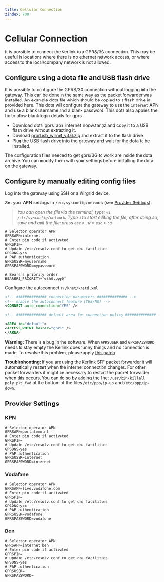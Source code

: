```yaml
---
title: Cellular Connection
zindex: 700
---
```


# Cellular Connection

It is possible to connect the Kerlink to a GPRS/3G connection. This may be useful in locations where there is no ethernet network access, or where access to the local/company network is not allowed.

## Configure using a dota file and USB flash drive

It is possible to configure the GPRS/3G connection without logging into the gateway. This can be done in the same way as the packet forwarder was installed. An example dota file which should be copied to a flash drive is provided here. This dota will configure the gateway to use the `internet` APN and use a blank username and a blank password. This dota also applies the fix to allow blank login details for gprs.

* Download [dota_gprs_apn_internet_nopw.tar.gz](https://raw.githubusercontent.com/TheThingsNetwork/kerlink-station-firmware/legacy/dota/dota_gprs_apn_internet_nopw.tar.gz) and copy it to a USB flash drive without extracting it.
* Dowload [produsb_wirnet_v3.6.zip](https://raw.githubusercontent.com/TheThingsNetwork/kerlink-station-firmware/legacy/dota/produsb_wirnet_v3.6.zip) and extract it to the flash drive.
* Plug the USB flash drive into the gateway and wait for the dota to be installed.

The configuration files needed to get gprs/3G to work are inside the dota archive. You can modify them with your settings before installing the dota on the gateway.

## Configure by manually editing config files

Log into the gateway using SSH or a Wirgrid device.

Set your APN settings in `/etc/sysconfig/network` (see [Provider Settings](#provider-settings)):

> *You can open the file via the terminal, type: `vi /etc/sysconfig/network`. Type `i` to start editing the file, after doing so, save and quit the file: press `esc` > `:w` > `esc` > `:q`*

```plaintext
# Selector operator APN
GPRSAPN=internet
# Enter pin code if activated
GPRSPIN=
# Update /etc/resolv.conf to get dns facilities
GPSDNS=yes
# PAP authentication
GPRSUSER=myusername
GPRSPASSWORD=mypassword

# Bearers priority order
BEARERS_PRIORITY="eth0,ppp0"
```

Configure the autoconnect in `/knet/knetd.xml`

```xml
<!-- ############## connection parameters ############## -->
<!-- enable the autoconnect feature (YES/NO) -->
<CONNECT auto_connection="YES" />

<!-- ############## default area for connection policy ############## -->

<AREA id="default">
<ACCESS_POINT bearer="gprs" />
</AREA>  
```
  
**Warning:** There is a bug in the software. When `GPRSUSER` and `GPRSPASSWORD` needs to stay empty the Kerlink does funny things and no connection is made. To resolve this problem, please apply [this patch](https://github.com/TheThingsNetwork/kerlink-station-firmware/blob/master/dota/dota_update_gprs_script.tar.gz?raw=true).

**Troubleshooting:** If you are using the Kerlink SPF packet forwarder it will automatically restart when the internet connection changes. For other packet forwarders it might be necessary to restart the packet forwarder when this occurs. You can do so by adding the line: `/usr/bin/killall poly_pkt_fwd` at the bottom of the files `/etc/ppp/ip-up` and `/etc/ppp/ip-down`.


## Provider Settings

### KPN

```plaintext
# Selector operator APN
GPRSAPN=portalmmm.nl
# Enter pin code if activated
GPRSPIN=
# Update /etc/resolv.conf to get dns facilities
GPSDNS=yes
# PAP authentication
GPRSUSER=internet
GPRSPASSWORD=internet
```

### Vodafone

```plaintext
# Selector operator APN
GPRSAPN=live.vodafone.com
# Enter pin code if activated
GPRSPIN=
# Update /etc/resolv.conf to get dns facilities
GPSDNS=yes
# PAP authentication
GPRSUSER=vodafone
GPRSPASSWORD=vodafone
```

### Ben

```plaintext
# Selector operator APN
GPRSAPN=internet.ben
# Enter pin code if activated
GPRSPIN=
# Update /etc/resolv.conf to get dns facilities
GPSDNS=yes
# PAP authentication
GPRSUSER=
GPRSPASSWORD=
```

